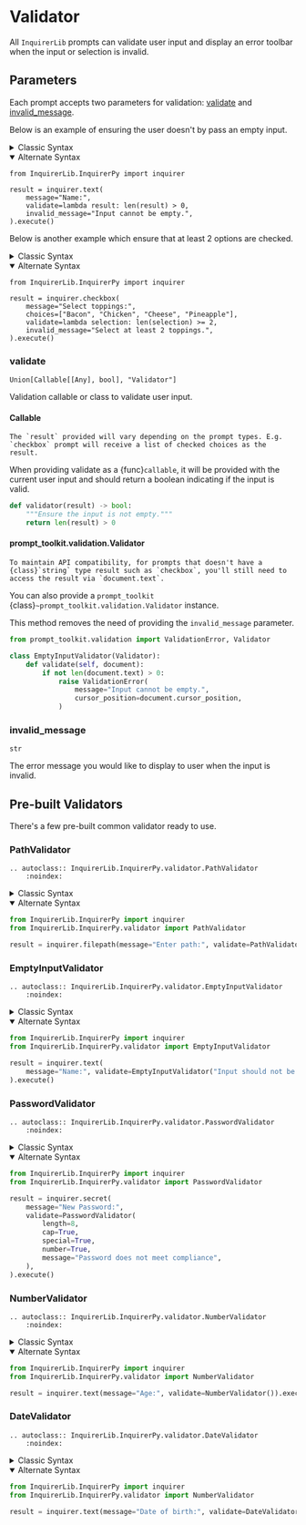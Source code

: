 # Validator

All `InquirerLib` prompts can validate user input and display an error toolbar when the input or selection is invalid.

## Parameters

Each prompt accepts two parameters for validation: [validate](#validate) and [invalid_message](#invalid_message).

Below is an example of ensuring the user doesn't by pass an empty input.

<details>
  <summary>Classic Syntax</summary>

```{code-block} python
from InquirerLib import prompt

result = prompt(
    [
        {
            "type": "input",
            "message": "Name:",
            "validate": lambda result: len(result) > 0,
            "invalid_message": "Input cannot be empty.",
        }
    ]
)
```

</details>

<details open>
  <summary>Alternate Syntax</summary>

```{code-block} python
from InquirerLib.InquirerPy import inquirer

result = inquirer.text(
    message="Name:",
    validate=lambda result: len(result) > 0,
    invalid_message="Input cannot be empty.",
).execute()
```

</details>

Below is another example which ensure that at least 2 options are checked.

<details>
  <summary>Classic Syntax</summary>

```{code-block} python
from InquirerLib import prompt

result = prompt(
    [
        {
            "type": "list",
            "message": "Select toppings:",
            "choices": ["Bacon", "Chicken", "Cheese", "Pineapple"],
            "multiselect": True,
            "validate": lambda selection: len(selection) >= 2,
            "invalid_message": "Select at least 2 toppings.",
        }
    ]
)
```

</details>

<details open>
  <summary>Alternate Syntax</summary>

```{code-block} python
from InquirerLib.InquirerPy import inquirer

result = inquirer.checkbox(
    message="Select toppings:",
    choices=["Bacon", "Chicken", "Cheese", "Pineapple"],
    validate=lambda selection: len(selection) >= 2,
    invalid_message="Select at least 2 toppings.",
).execute()
```

</details>

### validate

```
Union[Callable[[Any], bool], "Validator"]
```

Validation callable or class to validate user input.

#### Callable

```{note}
The `result` provided will vary depending on the prompt types. E.g. `checkbox` prompt will receive a list of checked choices as the result.
```

When providing validate as a {func}`callable`, it will be provided with the current user input and should return a boolean
indicating if the input is valid.

```python
def validator(result) -> bool:
    """Ensure the input is not empty."""
    return len(result) > 0
```

#### prompt_toolkit.validation.Validator

```{note}
To maintain API compatibility, for prompts that doesn't have a {class}`string` type result such as `checkbox`, you'll still need to access the result via `document.text`.
```

You can also provide a `prompt_toolkit` {class}`~prompt_toolkit.validation.Validator` instance.

This method removes the need of providing the `invalid_message` parameter.

```python
from prompt_toolkit.validation import ValidationError, Validator

class EmptyInputValidator(Validator):
    def validate(self, document):
        if not len(document.text) > 0:
            raise ValidationError(
                message="Input cannot be empty.",
                cursor_position=document.cursor_position,
            )
```

### invalid_message

```
str
```

The error message you would like to display to user when the input is invalid.

## Pre-built Validators

There's a few pre-built common validator ready to use.

### PathValidator

```{eval-rst}
.. autoclass:: InquirerLib.InquirerPy.validator.PathValidator
    :noindex:
```

<details>
  <summary>Classic Syntax</summary>

```python
from InquirerLib import prompt
from InquirerLib.InquirerPy.validator import PathValidator

result = prompt(
    [
        {
            "type": "filepath",
            "message": "Enter path:",
            "validate": PathValidator("Path is not valid"),
        }
    ]
)
```

</details>

<details open>
  <summary>Alternate Syntax</summary>

```python
from InquirerLib.InquirerPy import inquirer
from InquirerLib.InquirerPy.validator import PathValidator

result = inquirer.filepath(message="Enter path:", validate=PathValidator()).execute()
```

</details>

### EmptyInputValidator

```{eval-rst}
.. autoclass:: InquirerLib.InquirerPy.validator.EmptyInputValidator
    :noindex:
```

<details>
  <summary>Classic Syntax</summary>

```python
from InquirerLib import prompt
from InquirerLib.InquirerPy.validator import EmptyInputValidator

result = prompt(
    [{"type": "input", "message": "Name:", "validate": EmptyInputValidator()}]
)
```

</details>

<details open>
  <summary>Alternate Syntax</summary>

```python
from InquirerLib.InquirerPy import inquirer
from InquirerLib.InquirerPy.validator import EmptyInputValidator

result = inquirer.text(
    message="Name:", validate=EmptyInputValidator("Input should not be empty")
).execute()
```

</details>

### PasswordValidator

```{eval-rst}
.. autoclass:: InquirerLib.InquirerPy.validator.PasswordValidator
    :noindex:
```

<details>
  <summary>Classic Syntax</summary>

```python
from InquirerLib import prompt
from InquirerLib.InquirerPy.validator import PasswordValidator

result = prompt(
    [
        {
            "type": "secret",
            "message": "New Password:",
            "validate": PasswordValidator(
                length=8,
                cap=True,
                special=True,
                number=True,
                message="Password does not meet compliance",
            ),
        }
    ]
)
```

</details>

<details open>
  <summary>Alternate Syntax</summary>

```python
from InquirerLib.InquirerPy import inquirer
from InquirerLib.InquirerPy.validator import PasswordValidator

result = inquirer.secret(
    message="New Password:",
    validate=PasswordValidator(
        length=8,
        cap=True,
        special=True,
        number=True,
        message="Password does not meet compliance",
    ),
).execute()
```

</details>

### NumberValidator

```{eval-rst}
.. autoclass:: InquirerLib.InquirerPy.validator.NumberValidator
    :noindex:
```

<details>
  <summary>Classic Syntax</summary>

```python
from InquirerLib import prompt
from InquirerLib.InquirerPy.validator import NumberValidator

result = prompt(
    [
        {
            "type": "text",
            "message": "Age:",
            "validate": NumberValidator(
                message="Input should be number", float_allowed=False
            ),
        }
    ]
)
```

</details>

<details open>
  <summary>Alternate Syntax</summary>

```python
from InquirerLib.InquirerPy import inquirer
from InquirerLib.InquirerPy.validator import NumberValidator

result = inquirer.text(message="Age:", validate=NumberValidator()).execute()
```

</details>

### DateValidator

```{eval-rst}
.. autoclass:: InquirerLib.InquirerPy.validator.DateValidator
    :noindex:
```

<details>
  <summary>Classic Syntax</summary>

```python
from InquirerLib import prompt
from InquirerLib.InquirerPy.validator import DateValidator

result = prompt(
    [
        {
            "type": "input",
            "message": "Date of birth:",
            "validate": DateValidator(
                message="Invalid date format",
                formats=["%Y-%m-%d"]
            ),
        }
    ]
)
```

</details>

<details open>
  <summary>Alternate Syntax</summary>

```python
from InquirerLib.InquirerPy import inquirer
from InquirerLib.InquirerPy.validator import NumberValidator

result = inquirer.text(message="Date of birth:", validate=DateValidator()).execute()
```

</details>